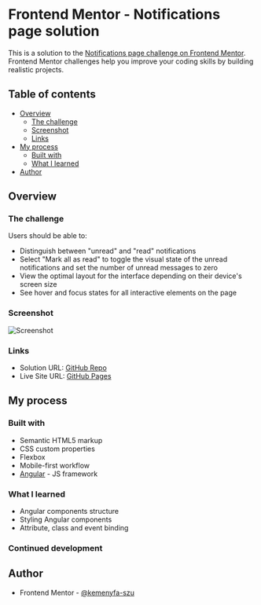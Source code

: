 # Frontend Mentor - Notifications page solution

This is a solution to the [Notifications page challenge on Frontend Mentor](https://www.frontendmentor.io/challenges/notifications-page-DqK5QAmKbC). Frontend Mentor challenges help you improve your coding skills by building realistic projects.

## Table of contents

- [Overview](#overview)
  - [The challenge](#the-challenge)
  - [Screenshot](#screenshot)
  - [Links](#links)
- [My process](#my-process)
  - [Built with](#built-with)
  - [What I learned](#what-i-learned)
- [Author](#author)

## Overview

### The challenge

Users should be able to:

- Distinguish between "unread" and "read" notifications
- Select "Mark all as read" to toggle the visual state of the unread notifications and set the number of unread messages to zero
- View the optimal layout for the interface depending on their device's screen size
- See hover and focus states for all interactive elements on the page

### Screenshot

![Screenshot](.screenshot/screenshot.jpg)

### Links

- Solution URL: [GitHub Repo](https://github.com/kemenyfa-szu/frontendmentor-026-notifications)
- Live Site URL: [GitHub Pages](https://kemenyfa-szu.github.io/frontendmentor-026-notifications/)

## My process

### Built with

- Semantic HTML5 markup
- CSS custom properties
- Flexbox
- Mobile-first workflow
- [Angular](https://angular.io/) - JS framework

### What I learned

- Angular components structure
- Styling Angular components
- Attribute, class and event binding

### Continued development

## Author

- Frontend Mentor - [@kemenyfa-szu](https://www.frontendmentor.io/profile/kemenyfa-szu)
